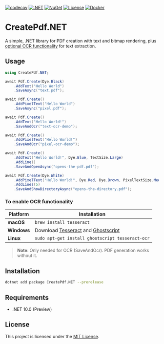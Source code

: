 [![codecov](https://codecov.io/gh/ANcpLua/CreatePdf.NET/branch/main/graph/badge.svg?token=lgxIXBnFrn)](https://codecov.io/gh/ANcpLua/CreatePdf.NET)
[![.NET](https://img.shields.io/badge/.NET-10.0_Preview-512BD4)](https://dotnet.microsoft.com/download/dotnet/10.0)
[![NuGet](https://img.shields.io/nuget/v/CreatePdf.NET?label=NuGet&color=0891B2)](https://www.nuget.org/packages/CreatePdf.NET/)
[![License](https://img.shields.io/github/license/ANcpLua/CreatePdf.NET?label=License&color=white)](https://github.com/ANcpLua/CreatePdf.NET/blob/main/LICENSE)
[![Docker](https://img.shields.io/docker/v/ancplua/createpdf.net?label=Docker&color=0C4A6E)](https://hub.docker.com/r/ancplua/createpdf.net)

# CreatePdf.NET

A simple, .NET library for PDF creation with text and bitmap rendering, plus [optional OCR functionality](#to-enable-ocr-functionality) for text extraction.



## Usage

```cs
using CreatePdf.NET;

await Pdf.Create(Dye.Black)
    .AddText("Hello World")
    .SaveAsync("text.pdf");

await Pdf.Create()
    .AddPixelText("Hello World")
    .SaveAsync("pixel.pdf");

await Pdf.Create()
    .AddText("Hello World!")
    .SaveAndOcr("text-ocr-demo");

await Pdf.Create()
    .AddPixelText("Hello World!")
    .SaveAndOcr("pixel-ocr-demo");

await Pdf.Create()
    .AddText("Hello World!", Dye.Blue, TextSize.Large)
    .AddLine()
    .SaveAndOpenAsync("opens-the-pdf.pdf");

await Pdf.Create(Dye.White)
    .AddPixelText("Hello World!", Dye.Red, Dye.Brown, PixelTextSize.Medium)
    .AddLines(5)
    .SaveAndShowDirectoryAsync("opens-the-directory.pdf");
```

### To enable OCR functionality

| Platform | Installation |
|----------|-------------|
| **macOS** |`brew install tesseract` |
| **Windows** | Download [Tesseract](https://github.com/UB-Mannheim/tesseract/wiki) and [Ghostscript](https://www.ghostscript.com/download/gsdnld.html) |
| **Linux** |`sudo apt-get install ghostscript tesseract-ocr` |

> **Note**: Only needed for OCR (SaveAndOcr). PDF generation works without it. 

## Installation

```bash
dotnet add package CreatePdf.NET --prerelease
```

## Requirements

- .NET 10.0 (Preview)

## License

This project is licensed under the [MIT License](LICENSE).
